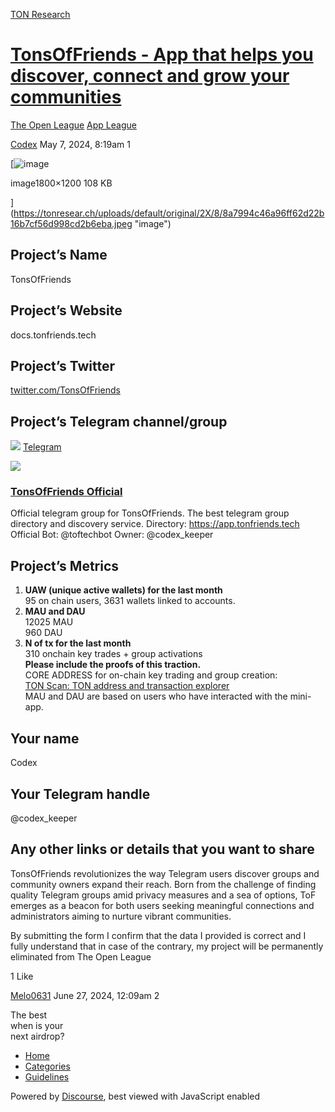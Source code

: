 [TON Research](/)

# [TonsOfFriends - App that helps you discover, connect and grow your communities](/t/tonsoffriends-app-that-helps-you-discover-connect-and-grow-your-communities/16391)

[The Open League](/c/the-open-league/app-leaderboard/58)  [App League](/c/the-open-league/app-leaderboard/58) 

    

[Codex](https://tonresear.ch/u/Codex)   May 7, 2024, 8:19am  1

[![image](https://tonresear.ch/uploads/default/optimized/2X/8/8a7994c46a96ff62d22b16b7cf56d998cd2b6eba_2_690x460.jpeg)

image1800×1200 108 KB

](https://tonresear.ch/uploads/default/original/2X/8/8a7994c46a96ff62d22b16b7cf56d998cd2b6eba.jpeg "image")

## [](#projects-name-1)Project’s Name

TonsOfFriends

## [](#projects-website-2)Project’s Website

docs.tonfriends.tech

## [](#projects-twitter-3)Project’s Twitter

[twitter.com/TonsOfFriends](http://twitter.com/TonsOfFriends)

## [](#projects-telegram-channelgroup-4)Project’s Telegram channel/group

![](https://telegram.org/img/website_icon.svg?4) [Telegram](https://t.me/toftech_official)

![](https://tonresear.ch/uploads/default/original/2X/9/90fd0b32d4cddf0cfe694c527f35deced9892de5.jpeg)

### [TonsOfFriends Official](https://t.me/toftech_official)

Official telegram group for TonsOfFriends. The best telegram group directory and discovery service. Directory: https://app.tonfriends.tech Official Bot: @toftechbot Owner: @codex\_keeper

## [](#projects-metrics-5)Project’s Metrics

1.  **UAW (unique active wallets) for the last month**  
    95 on chain users, 3631 wallets linked to accounts.
2.  **MAU and DAU**  
    12025 MAU  
    960 DAU
3.  **N of tx for the last month**  
    310 onchain key trades + group activations  
    **Please include the proofs of this traction.**  
    CORE ADDRESS for on-chain key trading and group creation:  
    [TON Scan: TON address and transaction explorer](https://ton.cx/address/EQBUXXx7QXeogpRqlCEqvJrhLKLmLrJKqnB35V931v2gYdW-)  
    MAU and DAU are based on users who have interacted with the mini-app.

## [](#your-name-6)Your name

Codex

## [](#your-telegram-handle-7)Your Telegram handle

@codex\_keeper

## [](#any-other-links-or-details-that-you-want-to-share-8)Any other links or details that you want to share

TonsOfFriends revolutionizes the way Telegram users discover groups and community owners expand their reach. Born from the challenge of finding quality Telegram groups amid privacy measures and a sea of options, ToF emerges as a beacon for both users seeking meaningful connections and administrators aiming to nurture vibrant communities.

By submitting the form I confirm that the data I provided is correct and I fully understand that in case of the contrary, my project will be permanently eliminated from The Open League

  1 Like

[Melo0631](https://tonresear.ch/u/Melo0631) June 27, 2024, 12:09am  2

The best  
when is your  
next airdrop?

 

*   [Home](/)
*   [Categories](/categories)
*   [Guidelines](/guidelines)

Powered by [Discourse](https://www.discourse.org), best viewed with JavaScript enabled